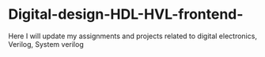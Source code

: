 # Digital-design-HDL-HVL-frontend-
Here I will update my assignments and projects related to digital electronics, Verilog, System verilog
